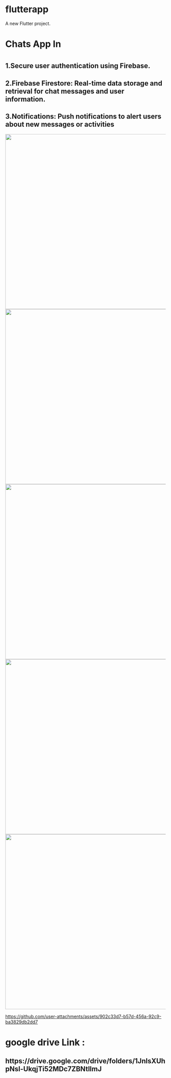 # flutterapp

A new Flutter project.

<h1> Chats App In <h1/>
<h2>1.Secure user authentication using Firebase.</h2>
<h2>2.Firebase Firestore: Real-time data storage and retrieval for
chat messages and user information.</h2>
<h2>3.Notifications: Push notifications to alert users about new
messages or activities</h2>
<div>
  <img  height= "550" src="https://github.com/user-attachments/assets/8b442c10-626e-4b88-a1c9-93c0d05ecf09"  />
<img  height= "550" src="https://github.com/user-attachments/assets/88663ae4-8af7-4220-9f59-96afc2ed7dcf"  />
<img  height= "550" src="https://github.com/user-attachments/assets/2204f864-3a5e-4b30-b70d-8b3352d0d12a"  />
 <img  height= "550" src="https://github.com/user-attachments/assets/6bd9c2bd-3cfc-4de5-865d-738d2019a3e4"  />
 <img  height= "550" src="https://github.com/user-attachments/assets/7762751f-8e93-499b-8c38-5c371488b84c"  />
 
  


https://github.com/user-attachments/assets/902c33d7-b57d-456a-92c9-ba3829db2dd7


 <h1>
    google drive Link :<h2> https://drive.google.com/drive/folders/1JnlsXUhpNsl-UkqjTi52MDc7ZBNtllmJ<h2/>
 </h1>




</div>
